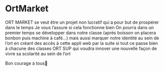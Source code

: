 # OrtMarket
ORT MARKET se veut être un projet non lucratif qui a pour but de prospérer dans le temps 
Je vous l’assure si cela fonctionne bien 
On pourra dans un premier temps se développer dans notre classe (après boisson on placera bonbon puis machine à café…) mais aussi marquer notre identité au sein de l’ort en créant des accès à cette appli web par la suite si tout ce passe bien à chacune des classes ORT SUP qui voudra innover une nouvelle façon de vivre sa scolarité au sein de l’ort

Bon courage à tous👏
